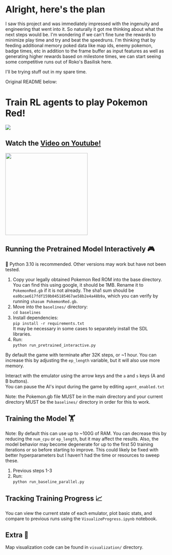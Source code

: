 # Alright, here's the plan
I saw this project and was immediately impressed with the ingenuity and engineering that went into it. So naturally it got me thinking about what the next steps would be. I'm wondering if we can't fine tune the rewards to minimize play time and try and beat the speedruns. I'm thinking that by feeding additional memory poked data like map ids, enemy pokemon, badge times, etc in addition to the frame buffer as input features as well as generating higher rewards based on milestone times, we can start seeing some competitive runs out of Roko's Basilisk here.

I'll be trying stuff out in my spare time.

Original README below:


# Train RL agents to play Pokemon Red!

<a href="https://youtu.be/DcYLT37ImBY">
  <img src="/assets/poke_map.gif?raw=true">
</a>

  
## Watch the [Video on Youtube!](https://youtu.be/DcYLT37ImBY)  

<a href="https://youtu.be/DcYLT37ImBY">
  <img src="/assets/Pokemon YT5 FFFFinal.jpg?raw=true" width="256">
</a>
  
## Running the Pretrained Model Interactively 🎮  
🐍 Python 3.10 is recommended. Other versions may work but have not been tested. 

1. Copy your legally obtained Pokemon Red ROM into the base directory. You can find this using google, it should be 1MB. Rename it to `PokemonRed.gb` if it is not already. The sha1 sum should be `ea9bcae617fdf159b045185467ae58b2e4a48b9a`, which you can verify by running `shasum PokemonRed.gb`. 
2. Move into the `baselines/` directory:  
 ```cd baselines```
3. Install dependencies:  
```pip install -r requirements.txt```  
It may be necessary in some cases to separately install the SDL libraries.
4. Run:  
```python run_pretrained_interactive.py```

By default the game with terminate after 32K steps, or ~1 hour. You can increase this by adjusting the `ep_length` variable, but it will also use more memory. 

Interact with the emulator using the arrow keys and the `a` and `s` keys (A and B buttons).  
You can pause the AI's input during the game by editing `agent_enabled.txt`

Note: the Pokemon.gb file MUST be in the main directory and your current directory MUST be the `baselines/` directory in order for this to work.

## Training the Model 🏋️ 
Note: By default this can use up to ~100G of RAM. You can decrease this by reducing the `num_cpu` or `ep_length`, but it may affect the results. Also, the model behavior may become degenerate for up to the first 50 training iterations or so before starting to improve. This could likely be fixed with better hyperparameters but I haven't had the time or resources to sweep these.
1. Previous steps 1-3
2. Run:  
```python run_baseline_parallel.py```

## Tracking Training Progress 📈 

You can view the current state of each emulator, plot basic stats, and compare to previous runs using the `VisualizeProgress.ipynb` notebook.

## Extra 🐜
Map visualization code can be found in `visualization/` directory.
